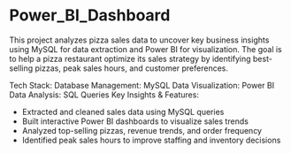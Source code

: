# Power_BI_Dashboard
This project analyzes pizza sales data to uncover key business insights using MySQL for data extraction and Power BI for visualization.
The goal is to help a pizza restaurant optimize its sales strategy by identifying best-selling pizzas, peak sales hours, and customer preferences.

Tech Stack:
Database Management: MySQL
Data Visualization: Power BI
Data Analysis: SQL Queries
Key Insights & Features:
- Extracted and cleaned sales data using MySQL queries
- Built interactive Power BI dashboards to visualize sales trends
- Analyzed top-selling pizzas, revenue trends, and order frequency
- Identified peak sales hours to improve staffing and inventory decisions
